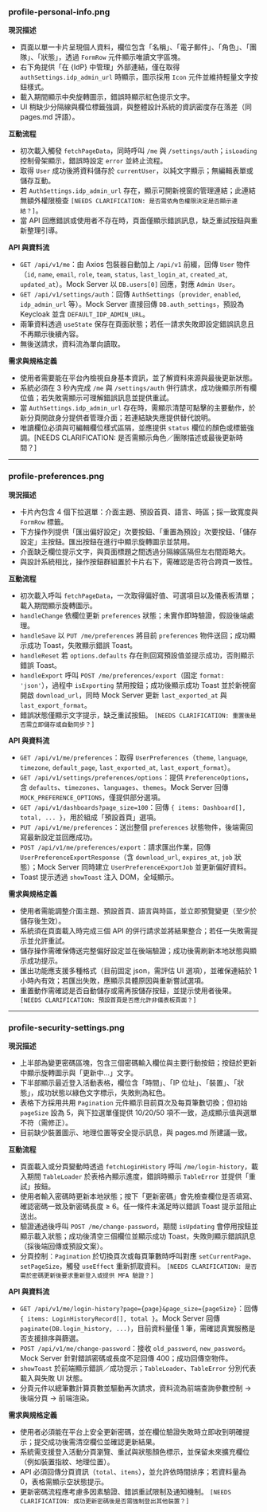 ### profile-personal-info.png

**現況描述**
- 頁面以單一卡片呈現個人資料，欄位包含「名稱」、「電子郵件」、「角色」、「團隊」、「狀態」，透過 `FormRow` 元件顯示唯讀文字區塊。
- 右下角提供「在 {IdP} 中管理」外部連結，僅在取得 `authSettings.idp_admin_url` 時顯示，圖示採用 `Icon` 元件並維持輕量文字按鈕樣式。
- 載入期間顯示中央旋轉圖示，錯誤時顯示紅色提示文字。
- UI 稍缺少分隔線與欄位標籤強調，與整體設計系統的資訊密度存在落差（同 pages.md 評語）。

**互動流程**
- 初次載入觸發 `fetchPageData`，同時呼叫 `/me` 與 `/settings/auth`；`isLoading` 控制骨架顯示，錯誤時設定 `error` 並終止流程。
- 取得 `User` 成功後將資料儲存於 `currentUser`，以純文字顯示；無編輯表單或儲存互動。
- 若 `AuthSettings.idp_admin_url` 存在，顯示可開新視窗的管理連結；此連結無額外權限檢查 `[NEEDS CLARIFICATION: 是否需依角色權限決定是否顯示連結？]`。
- 當 API 回應錯誤或使用者不存在時，頁面僅顯示錯誤訊息，缺乏重試按鈕與重新整理引導。

**API 與資料流**
- `GET /api/v1/me`：由 Axios 包裝器自動加上 `/api/v1` 前綴，回傳 `User` 物件（`id`, `name`, `email`, `role`, `team`, `status`, `last_login_at`, `created_at`, `updated_at`）。Mock Server 以 `DB.users[0]` 回應，對應 `Admin User`。
- `GET /api/v1/settings/auth`：回傳 `AuthSettings`（`provider`, `enabled`, `idp_admin_url` 等）。Mock Server 直接回傳 `DB.auth_settings`，預設為 Keycloak 並含 `DEFAULT_IDP_ADMIN_URL`。
- 兩筆資料透過 `useState` 保存在頁面狀態；若任一請求失敗即設定錯誤訊息且不再顯示後續內容。
- 無後送請求，資料流為單向讀取。

**需求與規格定義**
- 使用者需要能在平台內檢視自身基本資訊，並了解資料來源與最後更新狀態。
- 系統必須在 3 秒內完成 `/me` 與 `/settings/auth` 併行請求，成功後顯示所有欄位值；若失敗需顯示可理解錯誤訊息並提供重試。
- 當 `AuthSettings.idp_admin_url` 存在時，需顯示清楚可點擊的主要動作，於新分頁開啟身分提供者管理介面；若連結缺失應提供替代說明。
- 唯讀欄位必須與可編輯欄位樣式區隔，並應提供 `status` 欄位的顏色或標籤強調。[NEEDS CLARIFICATION: 是否需顯示角色／團隊描述或最後更新時間？]

---

### profile-preferences.png

**現況描述**
- 卡片內包含 4 個下拉選單：介面主題、預設首頁、語言、時區；採一致寬度與 `FormRow` 標籤。
- 下方操作列提供「匯出偏好設定」次要按鈕、「重置為預設」次要按鈕、「儲存設定」主按鈕。匯出按鈕在進行中顯示旋轉圖示並禁用。
- 介面缺乏欄位提示文字，與頁面標題之間透過分隔線區隔但左右間距略大。
- 與設計系統相比，操作按鈕群組置於卡片右下，需確認是否符合跨頁一致性。

**互動流程**
- 初次載入呼叫 `fetchPageData`，一次取得偏好值、可選項目以及儀表板清單；載入期間顯示旋轉圖示。
- `handleChange` 依欄位更新 `preferences` 狀態；未實作即時驗證，假設後端處理。
- `handleSave` 以 `PUT /me/preferences` 將目前 `preferences` 物件送回；成功顯示成功 Toast，失敗顯示錯誤 Toast。
- `handleReset` 若 `options.defaults` 存在則回寫預設值並提示成功，否則顯示錯誤 Toast。
- `handleExport` 呼叫 `POST /me/preferences/export`（固定 `format: 'json'`），過程中 `isExporting` 禁用按鈕；成功後顯示成功 Toast 並於新視窗開啟 `download_url`，同時 Mock Server 更新 `last_exported_at` 與 `last_export_format`。
- 錯誤狀態僅顯示文字提示，缺乏重試按鈕。 `[NEEDS CLARIFICATION: 重置後是否需立即儲存或自動同步？]`

**API 與資料流**
- `GET /api/v1/me/preferences`：取得 `UserPreferences`（`theme`, `language`, `timezone`, `default_page`, `last_exported_at`, `last_export_format`）。
- `GET /api/v1/settings/preferences/options`：提供 `PreferenceOptions`，含 `defaults`、`timezones`、`languages`、`themes`。Mock Server 回傳 `MOCK_PREFERENCE_OPTIONS`，僅提供部分選項。
- `GET /api/v1/dashboards?page_size=100`：回傳 `{ items: Dashboard[], total, ... }`，用於組成「預設首頁」選項。
- `PUT /api/v1/me/preferences`：送出整個 `preferences` 狀態物件，後端需回寫最新設定並回應成功。
- `POST /api/v1/me/preferences/export`：請求匯出作業，回傳 `UserPreferenceExportResponse`（含 `download_url`, `expires_at`, `job` 狀態）；Mock Server 同時建立 `UserPreferenceExportJob` 並更新偏好資料。
- Toast 提示透過 `showToast` 注入 DOM，全域顯示。

**需求與規格定義**
- 使用者需能調整介面主題、預設首頁、語言與時區，並立即預覽變更（至少於儲存後生效）。
- 系統須在頁面載入時完成三個 API 的併行請求並將結果整合；若任一失敗需提示並允許重試。
- 儲存操作需確保傳送完整偏好設定並在後端驗證；成功後需刷新本地狀態與顯示成功提示。
- 匯出功能應支援多種格式（目前固定 json，需評估 UI 選項），並確保連結於 1 小時內有效；若匯出失敗，應顯示具體原因與重新嘗試選項。
- 重置動作需確認是否自動儲存或需再按儲存按鈕，並提示使用者後果。 `[NEEDS CLARIFICATION: 預設首頁是否應允許非儀表板頁面？]`

---

### profile-security-settings.png

**現況描述**
- 上半部為變更密碼區塊，包含三個密碼輸入欄位與主要行動按鈕；按鈕於更新中顯示旋轉圖示與「更新中...」文字。
- 下半部顯示最近登入活動表格，欄位含「時間」、「IP 位址」、「裝置」、「狀態」，成功狀態以綠色文字標示，失敗則為紅色。
- 表格下方採用共用 `Pagination` 元件顯示目前頁次及每頁筆數切換；但初始 `pageSize` 設為 5，與下拉選單僅提供 10/20/50 項不一致，造成顯示值與選單不符（需修正）。
- 目前缺少裝置圖示、地理位置等安全提示訊息，與 pages.md 所建議一致。

**互動流程**
- 頁面載入或分頁變動時透過 `fetchLoginHistory` 呼叫 `/me/login-history`，載入期間 `TableLoader` 於表格內顯示進度，錯誤時顯示 `TableError` 並提供「重試」按鈕。
- 使用者輸入密碼時更新本地狀態；按下「更新密碼」會先檢查欄位是否填寫、確認密碼一致及新密碼長度 ≥ 6。任一條件未滿足時以錯誤 Toast 提示並阻止送出。
- 驗證通過後呼叫 `POST /me/change-password`，期間 `isUpdating` 會停用按鈕並顯示載入狀態；成功後清空三個欄位並顯示成功 Toast，失敗則顯示錯誤訊息（採後端回傳或預設文案）。
- 分頁控制：`Pagination` 於切換頁次或每頁筆數時呼叫對應 `setCurrentPage`、`setPageSize`，觸發 `useEffect` 重新抓取資料。 `[NEEDS CLARIFICATION: 是否需於密碼更新後要求重新登入或提供 MFA 驗證？]`

**API 與資料流**
- `GET /api/v1/me/login-history?page={page}&page_size={pageSize}`：回傳 `{ items: LoginHistoryRecord[], total }`。Mock Server 回傳 `paginate(DB.login_history, ...)`，目前資料量僅 1 筆，需確認真實服務是否支援排序與篩選。
- `POST /api/v1/me/change-password`：接收 `old_password`, `new_password`。Mock Server 針對錯誤密碼或長度不足回傳 400；成功回傳空物件。
- `showToast` 於前端顯示錯誤／成功提示；`TableLoader`、`TableError` 分別代表載入與失敗 UI 狀態。
- 分頁元件以總筆數計算頁數並驅動再次請求，資料流為前端查詢參數控制 → 後端分頁 → 前端渲染。

**需求與規格定義**
- 使用者必須能在平台上安全更新密碼，並在欄位驗證失敗時立即收到明確提示；提交成功後需清空欄位並確認更新結果。
- 系統需支援登入活動分頁瀏覽、重試與狀態顏色標示，並保留未來擴充欄位（例如裝置指紋、地理位置）。
- API 必須回傳分頁資訊（`total`、`items`），並允許依時間排序；若資料量為 0，表格需顯示空狀態提示。
- 更新密碼流程應考慮多因素驗證、錯誤重試限制及通知機制。 `[NEEDS CLARIFICATION: 成功更新密碼後是否需強制登出其他裝置？]`
